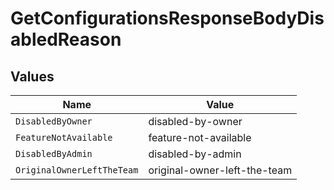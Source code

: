 # GetConfigurationsResponseBodyDisabledReason


## Values

| Name                         | Value                        |
| ---------------------------- | ---------------------------- |
| `DisabledByOwner`            | disabled-by-owner            |
| `FeatureNotAvailable`        | feature-not-available        |
| `DisabledByAdmin`            | disabled-by-admin            |
| `OriginalOwnerLeftTheTeam`   | original-owner-left-the-team |